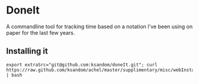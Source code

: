 # DoneIt

A commandline tool for tracking time based on a notation I've been using on paper for the last few years.

## Installing it

    export extraSrc="git@github.com:ksandom/doneIt.git"; curl https://raw.github.com/ksandom/achel/master/supplimentary/misc/webInstall | bash

